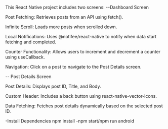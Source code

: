 This React Native project includes two screens:
--Dashboard Screen

Post Fetching: Retrieves posts from an API using fetch().

Infinite Scroll: Loads more posts when scrolled down.

Local Notifications: Uses @notifee/react-native to notify when data start fetching and completed.

Counter Functionality: Allows users to increment and decrement a counter using useCallback.

Navigation: Click on a post to navigate to the Post Details screen.

-- Post Details Screen

Post Details: Displays post ID, Title, and Body.

Custom Header: Includes a back button using react-native-vector-icons.

Data Fetching: Fetches post details dynamically based on the selected post ID.

-Install Dependencies
npm install
-npm start/npm run android
